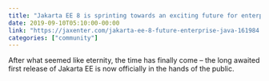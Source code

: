 ```yaml
---
title: "Jakarta EE 8 is sprinting towards an exciting future for enterprise Java"
date: 2019-09-10T05:10:00-00:00
link: "https://jaxenter.com/jakarta-ee-8-future-enterprise-java-161984.html"
categories: ["community"]
---
```


After what seemed like eternity, the time has finally come – the long awaited first release of Jakarta EE is now officially in the hands of the public.